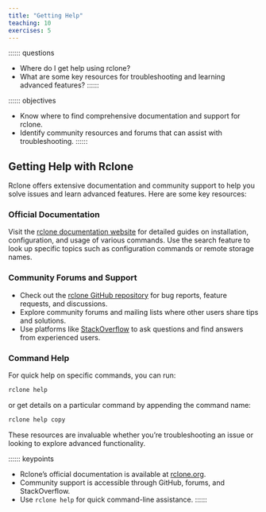 ```yaml
---
title: "Getting Help"
teaching: 10
exercises: 5
---
```


:::::: questions
- Where do I get help using rclone?
- What are some key resources for troubleshooting and learning advanced features?
::::::

:::::: objectives
- Know where to find comprehensive documentation and support for rclone.
- Identify community resources and forums that can assist with troubleshooting.
::::::

## Getting Help with Rclone

Rclone offers extensive documentation and community support to help you solve issues and learn advanced features. Here are some key resources:

### Official Documentation
  Visit the [rclone documentation website](https://rclone.org/) for detailed guides on installation, configuration, and usage of various commands. Use the search feature to look up specific topics such as configuration commands or remote storage names.

### Community Forums and Support

  - Check out the [rclone GitHub repository](https://github.com/rclone/rclone) for bug reports, feature requests, and discussions.
  - Explore community forums and mailing lists where other users share tips and solutions.
  - Use platforms like [StackOverflow](https://stackoverflow.com/questions/tagged/rclone) to ask questions and find answers from experienced users.

### Command Help

  For quick help on specific commands, you can run:
  ```bash
  rclone help
  ```
  or get details on a particular command by appending the command name:
  ```bash
  rclone help copy
  ```

These resources are invaluable whether you’re troubleshooting an issue or looking to explore advanced functionality.

:::::: keypoints
- Rclone’s official documentation is available at [rclone.org](https://rclone.org/).
- Community support is accessible through GitHub, forums, and StackOverflow.
- Use `rclone help` for quick command-line assistance.
::::::
